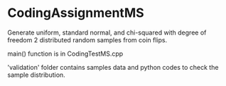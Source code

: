 # CodingAssignmentMS

Generate uniform, standard normal, and chi-squared with degree of freedom 2 distributed random samples from coin flips.

main() function is in CodingTestMS.cpp

'validation' folder contains samples data and python codes to check the sample distribution.
